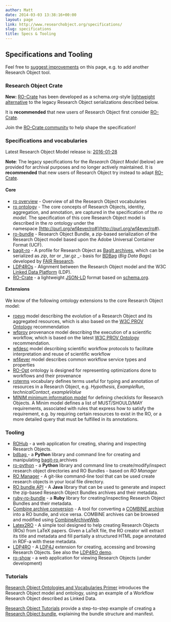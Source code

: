 ```yaml
---
author: Matt
date: 2014-03-03 13:38:16+00:00
layout: page
link: http://www.researchobject.org/specifications/
slug: specifications
title: Specs & Tooling
---
```



## Specifications and Tooling

Feel free to [suggest improvements](https://github.com/ResearchObject/researchobject.org/issues) on this page, e.g. to add another Research Object tool.


### Research Object Crate


**New:** [RO-Crate](https://researchobject.github.io/ro-crate/) has been developed as a schema.org-style [lightweight alternative](https://researchobject.github.io/ro-crate/background) to the legacy Research Object serializations described below.

It is **recommended** that new users of Research Object first consider [RO-Crate](https://researchobject.github.io/ro-crate/).

Join the [RO-Crate community](https://researchobject.github.io/ro-crate/#contribute) to help shape the specification!



### Specifications and vocabularies

Latest Research Object Model release is: [2016-01-28](https://w3id.org/ro/2016-01-28)

**Note**: The legacy specifications for the _Research Object Model_ (below) are
provided for archival purposes and no longer actively maintained. It is
**recommended** that new users of Research Object try instead to adapt
[RO-Crate](https://researchobject.github.io/ro-crate/).


#### Core


 * [ro overview](https://w3id.org/ro/2016-01-28/) - Overview of all the Research Object vocabularies
 * [ro ontology](https://w3id.org/ro/2016-01-28/ro) - The core concepts of Research Objects, identity, aggregation, and annotation, are captured in the specification of the _ro model_. The specification of this core Research Object model is described in the _ro_ ontology under the namespace [http://purl.org/wf4ever/ro#](http://purl.org/wf4ever/ro#).
 * [ro-bundle](https://w3id.org/bundle) - Research Object Bundle, a zip-based serialization of the Research Object model based upon the Adobe Universal Container Format (UCF).
 * [bagit-ro](https://w3id.org/ro/bagit) - A profile for Research Object as [BagIt archives](https://tools.ietf.org/html/draft-kunze-bagit-14), which can be serialized as _zip_, _tar_ or _tar.gz _- basis for [BDBag](https://github.com/fair-research/bdbag) (_Big Data Bags_) developed by [FAIR Research](https://fair-research.org).
 * [LDP4ROs](http://purl.org/net/ldp4ro/spec) - Alignment between the Research Object model and the W3C [Linked Data Platform](http://www.w3.org/TR/ldp/) (LDP).
 * [RO-Crate](https://researchobject.github.io/ro-crate/) - a lightweight [JSON-LD](https://json-ld.org) format based on [schema.org](https://schema.org).


#### Extensions

We know of the following ontology extensions to the core Research Object model:
	
 * [roevo](https://w3id.org/ro/2016-01-28/roevo) model describing the evolution of a Research Object and its aggregated resources, which is also based on the [W3C PROV Ontology](http://www.w3.org/ns/prov#) recommendation
 * [wfprov](https://w3id.org/ro/2016-01-28/wfprov) provenance model describing the execution of a scientific workflow, which is based on the latest [W3C PROV Ontology](http://www.w3.org/ns/prov#) recommendation.
 * [wfdesc](https://w3id.org/ro/2016-01-28/wfdesc) model describing scientific workflow protocols to facilitate interpretation and reuse of scientific workflow
 * [wf4ever](https://w3id.org/ro/2016-01-28/wf4ever) model describes common workflow service types and properties
 * [RO-Opt](http://purl.org/net/RO-optimization#) ontology is designed for representing optimizations done to workflows and their provenance
 * [roterms](https://w3id.org/ro/2016-01-28/roterms) vocabulary defines terms useful for typing and annotation of resources in a Research Object, e.g. _Hypothesis_, _ExampleRun_, _technicalContact_, _exampleValue_
 * [MINIM minimum information model](http://purl.org/minim/description) for defining checklists for Research Objects. A Minim model defines a list of MUST/SHOULD/MAY requirements, associated with rules that express how to satisfy the requirement, e.g. by requiring certain resources to exist in the RO, or a more detailed query that must be fulfilled in its annotations.


### Tooling


 * [ROHub](http://www.rohub.org/) - a web application for creating, sharing and inspecting Research Objects.
 * [bdbag ](https://github.com/ini-bdds/bdbag)- a **Python** library and command line for creating and manipulating [bagit-ro ](https://w3id.org/ro/bagit)archives
 * [ro-python](https://github.com/ResearchObject/ro-python) - a **Python** library and command line to create/modify/inspect research object directories and RO Bundles - based on _RO Manager_
 * [RO Manager](https://github.com/wf4ever/ro-manager) - A git-like command-line tool that can be used create research objects in your local file directory.
 * [RO bundle API](https://github.com/apache/incubator-taverna-language/tree/master/taverna-robundle) - A **Java** library that can be used to generate and inspect the zip-based Research Object Bundles archives and their metadata.
 * [ruby-ro-bundle](https://github.com/myGrid/ruby-ro-bundle) - a **Ruby** library for creating/inspecting Research Object Bundles and their metadata.
 * [Combine archive conversion](https://github.com/stain/ro-combine-archive) - A tool for converting a [COMBINE archive](http://co.mbine.org/documents/archive) into a RO bundle, and vice versa. COMBINE archives can be browsed and modified using [CombineArchiveWeb](http://cat.sems.uni-rostock.de/).
 * [Latex2RO](https://github.com/dgarijo/Latex2RO) - A simple tool designed to help creating Research Objects (ROs) from LaTeX papers. Given a LaTeX file, the RO creator will extract its title and metadata and fill partially a structured HTML page annotated in RDF-a with these metadata.
 * [LDP4RO](https://github.com/oeg-upm/LDP4RO) - A [LDP4J](https://github.com/oeg-upm/LDP4RO) extension for creating, accessing and browsing Research Objects. See also the [LDP4RO demo](http://purl.org/net/ldp4ro).
 * [ro-show](https://github.com/ResearchObject/ro-show) - a web application for viewing Research Objects (under development)


### Tutorials

[Research Object Ontologies and Vocabularies Primer](http://purl.org/wf4ever/ro-primer) introduces the Research Object model and ontology, using an example of a Workflow Research Object described as Linked Data.

[Research Object Tutorials](https://github.com/researchobject/ro-tutorials) provide a step-to-step example of creating a [Research Object bundle](https://w3id.org/bundle), explaining the bundle structure and manifest.


